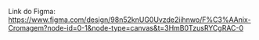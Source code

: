 Link do Figma: https://www.figma.com/design/98n52knUG0Uvzde2iihnwo/F%C3%AAnix-Cromagem?node-id=0-1&node-type=canvas&t=3HmB0TzusRYCgRAC-0
